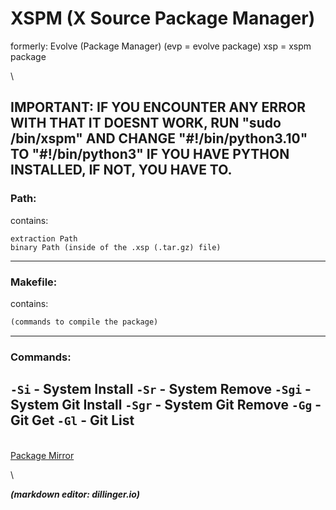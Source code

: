 # XSPM (X Source Package Manager)
formerly: Evolve (Package Manager) (evp = evolve package) 
xsp = xspm package

\
## IMPORTANT: IF YOU ENCOUNTER ANY ERROR WITH THAT IT DOESNT WORK, RUN "sudo <text editor> /bin/xspm" AND CHANGE "#!/bin/python3.10" TO "#!/bin/python3" IF YOU HAVE PYTHON INSTALLED, IF NOT, YOU HAVE TO.

### Path:
contains: 
```
extraction Path
binary Path (inside of the .xsp (.tar.gz) file)
```
---

### Makefile:
contains:
```makefile
(commands to compile the package)
```
---
### Commands:
``-Si`` - System Install
``-Sr`` - System Remove
``-Sgi`` - System Git Install
``-Sgr`` - System Git Remove
``-Gg`` - Git Get
``-Gl`` - Git List
---

\
[Package Mirror](https://github.com/LowLevelCodingCH/EvolvePackages)

\

***_(markdown editor: dillinger.io)_***

